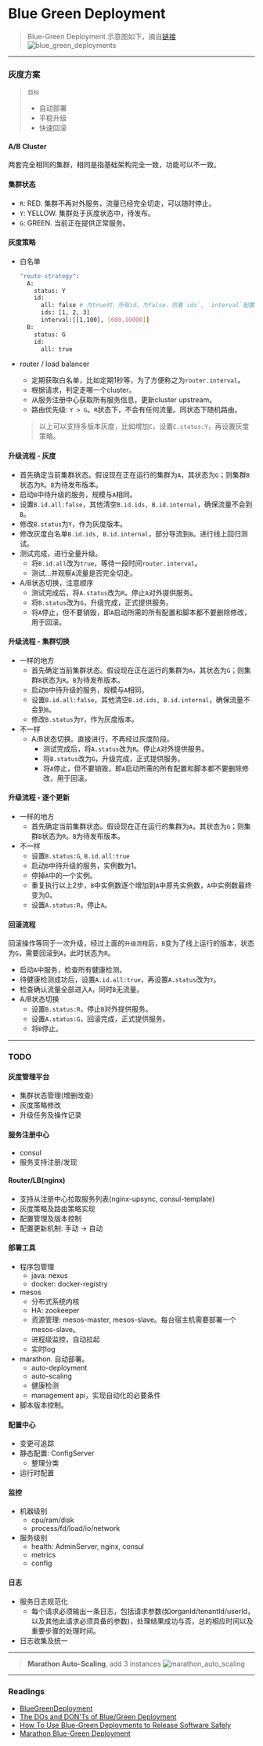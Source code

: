 # Blue Green Deployment

> Blue-Green Deployment 示意图如下，摘自[链接](http://martinfowler.com/bliki/BlueGreenDeployment.html)
![blue_green_deployments](../img/blue_green_deployments.png)

----

### 灰度方案

> `目标`
> * 自动部署
> * 平稳升级
> * 快速回滚

#### A/B Cluster

两套完全相同的集群，相同是指基础架构完全一致，功能可以不一致。

#### 集群状态

* `R`: RED. 集群不再对外服务，流量已经完全切走，可以随时停止。
* `Y`: YELLOW. 集群处于灰度状态中，待发布。
* `G`: GREEN. 当前正在提供正常服务。

#### 灰度策略

* 白名单

    ```sh
    "route-strategy":
      A: 
        status: Y
        id: 
          all: false # 为true时，所有id。为false，则看`ids`, `interval`配置
          ids: [1, 2, 3]
          interval:[[1,100], [600,10000]]
      B:
        status: G
        id:
          all: true
    ```
* router / load balancer
    * 定期获取白名单，比如定期1秒等，为了方便称之为`router.interval`。
    * 根据请求，判定走哪一个cluster。
    * 从服务注册中心获取所有服务信息，更新cluster upstream。
    * 路由优先级: `Y > G`。`R`状态下，不会有任何流量。同状态下随机路由。
    
    > 以上可以支持多版本灰度，比如增加`C`，设置`C.status:Y`，再设置灰度策略。


#### 升级流程 - 灰度

* 首先确定当前集群状态。假设现在正在运行的集群为`A`，其状态为`G`；则集群`B`状态为`R`。`B`为待发布版本。
* 启动`B`中待升级的服务，规模与`A`相同。
* 设置`B.id.all:false`，其他清空`B.id.ids, B.id.internal`，确保流量不会到`B`。
* 修改`B.status`为`Y`，作为灰度版本。
* 修改灰度白名单`B.id.ids, B.id.internal`，部分导流到`B`。进行线上回归测试。
* 测试完成，进行全量升级。
    * 将`B.id.all`改为`true`，等待一段时间`router.interval`。
    * 测试...并观察`A`流量是否完全切走。
* A/B状态切换，注意顺序
    * 测试完成后，将`A.status`改为`R`。停止`A`对外提供服务。
    * 将`B.status`改为`G`，升级完成，正式提供服务。
    * 将`A`停止，但不要销毁，即`A`启动所需的所有配置和脚本都不要删除修改，用于回滚。

#### 升级流程 - 集群切换

* 一样的地方
    * 首先确定当前集群状态。假设现在正在运行的集群为`A`，其状态为`G`；则集群`B`状态为`R`。`B`为待发布版本。
    * 启动`B`中待升级的服务，规模与`A`相同。
    * 设置`B.id.all:false`，其他清空`B.id.ids, B.id.internal`，确保流量不会到`B`。
    * 修改`B.status`为`Y`，作为灰度版本。
* 不一样
    * A/B状态切换。直接进行，不再经过灰度阶段。
        * 测试完成后，将`A.status`改为`R`。停止`A`对外提供服务。
        * 将`B.status`改为`G`，升级完成，正式提供服务。
        * 将`A`停止，但不要销毁，即`A`启动所需的所有配置和脚本都不要删除修改，用于回滚。


#### 升级流程 - 逐个更新

* 一样的地方
    * 首先确定当前集群状态。假设现在正在运行的集群为`A`，其状态为`G`；则集群`B`状态为`R`。`B`为待发布版本。
* 不一样
    * 设置`B.status:G`, `B.id.all:true`
    * 启动`B`中待升级的服务，实例数为1。
    * 停掉`A`中的一个实例。
    * 重复执行以上2步，`B`中实例数逐个增加到`A`中原先实例数，`A`中实例数最终变为0。
    * 设置`A.status:R`，停止`A`。

#### 回滚流程

回滚操作等同于一次升级，经过上面的`升级流程`后，`B`变为了线上运行的版本，状态为`G`，需要回滚到`A`，此时状态为`R`。

* 启动`A`中服务，检查所有健康检测。
* 待健康检测成功后，设置`A.id.all:true`，再设置`A.status`改为`Y`。
* 检查确认流量全部进入`A`，同时`B`无流量。
* A/B状态切换
    * 设置`B.status:R`，停止`B`对外提供服务。
    * 设置`A.status:G`，回滚完成，正式提供服务。
    * 将`B`停止。

----

### TODO

#### 灰度管理平台

* 集群状态管理(增删改查)
* 灰度策略修改
* 升级任务及操作记录

#### 服务注册中心

* consul
* 服务支持注册/发现

#### Router/LB(nginx)

* 支持从注册中心拉取服务列表(nginx-upsync, consul-template)
* 灰度策略及路由策略实现
* 配置管理及版本控制
* 配置更新机制: 手动 -> 自动

#### 部署工具

* 程序包管理
    * java: nexus
    * docker: docker-registry
* mesos
    * 分布式系统内核
    * HA: zookeeper
    * 资源管理: mesos-master, mesos-slave。每台宿主机需要部署一个mesos-slave。
    * 进程级监控，自动拉起
    * 实时log
* marathon. 自动部署。
    * auto-deployment
    * auto-scaling
    * 健康检测
    * management api，实现自动化的必要条件
* 脚本版本控制。

#### 配置中心

* 变更可追踪
* 静态配置: ConfigServer
    * 整理分类
* 运行时配置

#### 监控

* 机器级别
    * cpu/ram/disk
    * process/fd/load/io/network
* 服务级别
    * health: AdminServer, nginx, consul
    * metrics
    * config

#### 日志

* 服务日志规范化
    * 每个请求必须输出一条日志，包括请求参数(如organId/tenantId/userId，以及其他此请求必须具备的参数)，处理结果成功与否，总的相应时间以及重要步骤的处理时间。
* 日志收集及统一

----

> **Marathon Auto-Scaling**, add 3 instances
> ![marathon_auto_scaling](../img/marathon_auto_scaling.png)

----


### Readings

* [BlueGreenDeployment](http://martinfowler.com/bliki/BlueGreenDeployment.html)
* [The DOs and DON'Ts of Blue/Green Deployment](https://cloudnative.io/blog/2015/02/the-dos-and-donts-of-bluegreen-deployment/)
* [How To Use Blue-Green Deployments to Release Software Safely](https://www.digitalocean.com/community/tutorials/how-to-use-blue-green-deployments-to-release-software-safely)
* [Marathon Blue-Green Deployment](https://mesosphere.github.io/marathon/docs/blue-green-deploy.html)
